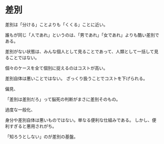 # 差別

差別は「分ける」ことよりも「くくる」ことに近い。

誰もが同じ「人であれ」というのは、「男であれ」「女であれ」よりも酷い差別である。

差別がない状態は、みんな個人として見ることであって、人類として一括して見ることではない。

個々のケースを全て個別に捉えるのはコストが高い。

差別自体は悪いことではない。
ざっくり扱うことでコストを下げられる。

偏見、

「差別は差別だろ」って脳死の判断がまさに差別そのもの。

過度な一般化、

身分や差別自体は悪いものではない。単なる便利な仕組みである。
しかし、便利すぎると悪用されがち。

「知ろうとしない」のが差別の基盤。
